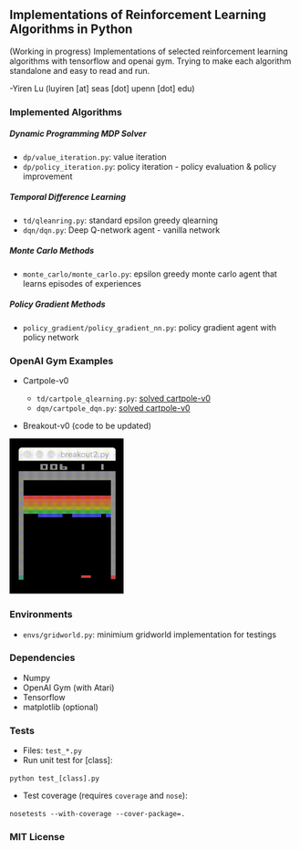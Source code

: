 ## Implementations of Reinforcement Learning Algorithms in Python

(Working in progress) Implementations of selected reinforcement learning algorithms with tensorflow and openai gym. Trying to make each algorithm standalone and easy to read and run. 

-Yiren Lu (luyiren [at] seas [dot] upenn [dot] edu)

### Implemented Algorithms

##### Dynamic Programming MDP Solver

- `dp/value_iteration.py`: value iteration
- `dp/policy_iteration.py`: policy iteration - policy evaluation & policy improvement

##### Temporal Difference Learning

- `td/qleanring.py`: standard epsilon greedy qlearning
- `dqn/dqn.py`: Deep Q-network agent - vanilla network

##### Monte Carlo Methods

- `monte_carlo/monte_carlo.py`: epsilon greedy monte carlo agent that learns episodes of experiences

##### Policy Gradient Methods

- `policy_gradient/policy_gradient_nn.py`: policy gradient agent with policy network

### OpenAI Gym Examples

- Cartpole-v0
  - `td/cartpole_qlearning.py`: [solved cartpole-v0](https://gym.openai.com/evaluations/eval_qXAq3TZxS6WBnMci1xJ4XQ#reproducibility)
  - `dqn/cartpole_dqn.py`: [solved cartpole-v0](https://gym.openai.com/evaluations/eval_ry9ynv6ZQQm14FJdT7dvQ)

- Breakout-v0 (code to be updated)

<img src="imgs/breakout3.gif" alt="breakout" width="200">

### Environments

- `envs/gridworld.py`: minimium gridworld implementation for testings

### Dependencies

- Numpy
- OpenAI Gym (with Atari)
- Tensorflow
- matplotlib (optional)

### Tests

- Files: `test_*.py`
- Run unit test for [class]:

`python test_[class].py`

- Test coverage (requires `coverage` and `nose`):

`nosetests --with-coverage --cover-package=.`

### MIT License


